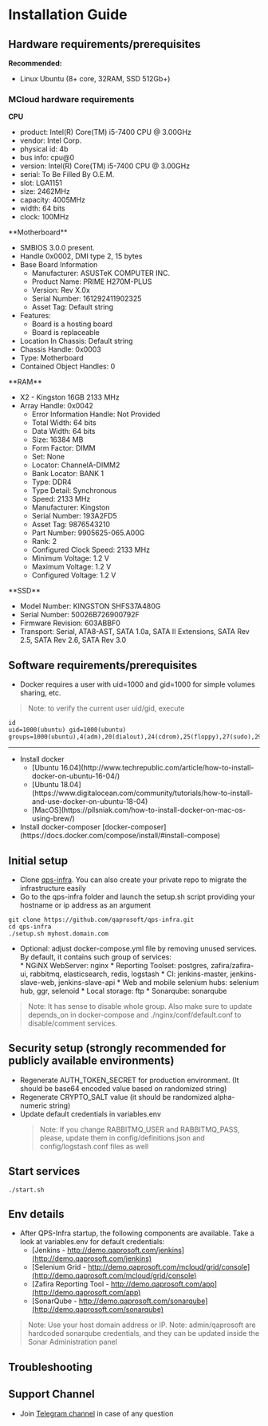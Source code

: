 # Installation Guide

## Hardware requirements/prerequisites
**Recommended:**
<ul><li> Linux Ubuntu (8+ core, 32RAM, SSD 512Gb+)</ul>

### MCloud hardware requirements
**CPU**
<ul>
<li> product: Intel(R) Core(TM) i5-7400 CPU @ 3.00GHz
<li> vendor: Intel Corp.
<li> physical id: 4b
<li> bus info: cpu@0
<li> version: Intel(R) Core(TM) i5-7400 CPU @ 3.00GHz
<li> serial: To Be Filled By O.E.M.
<li> slot: LGA1151
<li> size: 2462MHz
<li> capacity: 4005MHz
<li> width: 64 bits
<li> clock: 100MHz
 </ul>
**Motherboard**
<ul>
<li> SMBIOS 3.0.0 present.
<li> Handle 0x0002, DMI type 2, 15 bytes
<li> Base Board Information
  <ul>
   <li> Manufacturer: ASUSTeK COMPUTER INC.
   <li> Product Name: PRIME H270M-PLUS
   <li> Version: Rev X.0x
   <li> Serial Number: 161292411902325
   <li> Asset Tag: Default string
  </ul>
<li> Features:
<ul><li> Board is a hosting board
<li> Board is replaceable</ul>   
<li> Location In Chassis: Default string
<li> Chassis Handle: 0x0003
<li> Type: Motherboard
<li> Contained Object Handles: 0</ul>
**RAM**
<ul><li> X2 - Kingston 16GB 2133 MHz
<li> Array Handle: 0x0042
 <ul> <li> Error Information Handle: Not Provided
  <li> Total Width: 64 bits
  <li> Data Width: 64 bits
  <li> Size: 16384 MB
  <li> Form Factor: DIMM
  <li> Set: None
  <li> Locator: ChannelA-DIMM2
  <li> Bank Locator: BANK 1
  <li> Type: DDR4
  <li> Type Detail: Synchronous
  <li> Speed: 2133 MHz
  <li> Manufacturer: Kingston
  <li> Serial Number: 193A2FD5
  <li> Asset Tag: 9876543210
  <li> Part Number: 9905625-065.A00G    
  <li> Rank: 2
  <li> Configured Clock Speed: 2133 MHz
  <li> Minimum Voltage: 1.2 V
  <li> Maximum Voltage: 1.2 V
  <li> Configured Voltage: 1.2 V
 </ul> </ul>
 **SSD**
 <ul> <li> Model Number: KINGSTON SHFS37A480G                    
  <li> Serial Number: 50026B726900792F    
  <li> Firmware Revision: 603ABBF0
  <li> Transport: Serial, ATA8-AST, SATA 1.0a, SATA II Extensions, SATA Rev 2.5, SATA Rev 2.6, SATA Rev 3.0   </ul>
 
## Software requirements/prerequisites
* Docker requires a user with uid=1000 and gid=1000 for simple volumes sharing, etc.
 > Note: to verify the current user uid/gid, execute
  ```
  id
  uid=1000(ubuntu) gid=1000(ubuntu) groups=1000(ubuntu),4(adm),20(dialout),24(cdrom),25(floppy),27(sudo),29(audio),30(dip),44(video),46(plugdev),102(netdev),999(docker
  ```
  ***
<ul>
  <li> Install docker 
  <ul>
    <li> [Ubuntu 16.04](http://www.techrepublic.com/article/how-to-install-docker-on-ubuntu-16-04/)
     <li> [Ubuntu 18.04](https://www.digitalocean.com/community/tutorials/how-to-install-and-use-docker-on-ubuntu-18-04)
     <li> [MacOS](https://pilsniak.com/how-to-install-docker-on-mac-os-using-brew/)
  </ul>
 <li> Install docker-composer [docker-composer](https://docs.docker.com/compose/install/#install-compose)
</ul>
 

## Initial setup
* Clone [qps-infra](https://github.com/qaprosoft/qps-infra). You can also create your private repo to migrate the infrastructure easily
* Go to the qps-infra folder and launch the setup.sh script providing your hostname or ip address as an argument
```
git clone https://github.com/qaprosoft/qps-infra.git
cd qps-infra
./setup.sh myhost.domain.com
```
* Optional: adjust docker-compose.yml file by removing unused services. By default, it contains such group of services:</br>
      * NGiNX WebServer: nginx 
      * Reporting Toolset: postgres, zafira/zafira-ui, rabbitmq, elasticsearch, redis, logstash 
      * CI: jenkins-master, jenkins-slave-web, jenkins-slave-api 
      * Web and mobile selenium hubs: selenium hub, ggr, selenoid 
      * Local storage: ftp 
      * Sonarqube: sonarqube 
> Note: It has sense to disable whole group. Also make sure to update depends_on in docker-compose and ./nginx/conf/default.conf to disable/comment services.

## Security setup  (strongly recommended for publicly available environments)
* Regenerate AUTH_TOKEN_SECRET for production environment. (It should be base64 encoded value based on randomized string)
* Regenerate CRYPTO_SALT value (it should be randomized alpha-numeric string)
* Update default credentials in variables.env
  > Note: If you change RABBITMQ_USER and RABBITMQ_PASS, please, update them in config/definitions.json and config/logstash.conf files as well  
  
## Start services
```
./start.sh
```

## Env details
* After QPS-Infra startup, the following components are available. Take a look at variables.env for default credentials:
     * [Jenkins - http://demo.qaprosoft.com/jenkins](http://demo.qaprosoft.com/jenkins)
     * [Selenium Grid - http://demo.qaprosoft.com/mcloud/grid/console](http://demo.qaprosoft.com/mcloud/grid/console)
     * [Zafira Reporting Tool - http://demo.qaprosoft.com/app](http://demo.qaprosoft.com/app)
     * [SonarQube - http://demo.qaprosoft.com/sonarqube](http://demo.qaprosoft.com/sonarqube)
 > Note: Use your host domain address or IP.
 > Note: admin/qaprosoft are hardcoded sonarqube credentials, and they can be updated inside the Sonar Administration panel
  

## Troubleshooting

## Support Channel

* Join [Telegram channel](https://t.me/qps_infra) in case of any question
